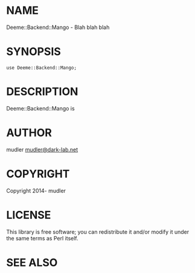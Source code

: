 # NAME

Deeme::Backend::Mango - Blah blah blah

# SYNOPSIS

    use Deeme::Backend::Mango;

# DESCRIPTION

Deeme::Backend::Mango is

# AUTHOR

mudler <mudler@dark-lab.net>

# COPYRIGHT

Copyright 2014- mudler

# LICENSE

This library is free software; you can redistribute it and/or modify
it under the same terms as Perl itself.

# SEE ALSO
